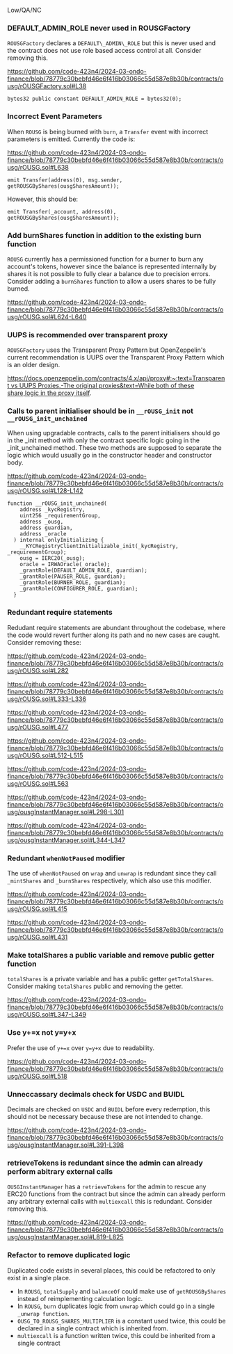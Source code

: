 Low/QA/NC

### DEFAULT_ADMIN_ROLE never used in ROUSGFactory

`ROUSGFactory` declares a `DEFAULT\_ADMIN\_ROLE` but this is never used and the contract does not use role based access control at all. Consider removing this.

https://github.com/code-423n4/2024-03-ondo-finance/blob/78779c30bebfd46e6f416b03066c55d587e8b30b/contracts/ousg/rOUSGFactory.sol#L38

```solidity
bytes32 public constant DEFAULT_ADMIN_ROLE = bytes32(0);
```

### Incorrect Event Parameters

When `ROUSG` is being burned with `burn`, a `Transfer` event with incorrect parameters is emitted. Currently the code is:

https://github.com/code-423n4/2024-03-ondo-finance/blob/78779c30bebfd46e6f416b03066c55d587e8b30b/contracts/ousg/rOUSG.sol#L638

```solidity
emit Transfer(address(0), msg.sender, getROUSGByShares(ousgSharesAmount));
```

However, this should be:

```solidity
emit Transfer(_account, address(0), getROUSGByShares(ousgSharesAmount));
```

### Add burnShares function in addition to the existing burn function

`ROUSG` currently has a permissioned function for a burner to burn any account's tokens, however since the balance is represented internally by shares it is not possible to fully clear a balance due to precision errors. Consider adding a `burnShares` function to allow a users shares to be fully burned.

https://github.com/code-423n4/2024-03-ondo-finance/blob/78779c30bebfd46e6f416b03066c55d587e8b30b/contracts/ousg/rOUSG.sol#L624-L640

### UUPS is recommended over transparent proxy

`ROUSGFactory` uses the Transparent Proxy Pattern but OpenZeppelin's current recommendation is UUPS over the Transparent Proxy Pattern which is an older design.

[https://docs.openzeppelin.com/contracts/4.x/api/proxy#:~:text=Transparent vs UUPS Proxies,-The original proxies&text=While both of these share,logic in the proxy itself](https://docs.openzeppelin.com/contracts/4.x/api/proxy#:~:text=Transparent%20vs%20UUPS%20Proxies,-The%20original%20proxies&text=While%20both%20of%20these%20share,logic%20in%20the%20proxy%20itself).

### Calls to parent initialiser should be in `__rOUSG_init` not `__rOUSG_init_unchained`

When using upgradable contracts, calls to the parent initialisers should go in the \_init method with only the contract specific logic going in the \_init_unchained method. These two methods are supposed to separate the logic which would usually go in the constructor header and constructor body.

https://github.com/code-423n4/2024-03-ondo-finance/blob/78779c30bebfd46e6f416b03066c55d587e8b30b/contracts/ousg/rOUSG.sol#L128-L142

```solidity
function __rOUSG_init_unchained(
    address _kycRegistry,
    uint256 _requirementGroup,
    address _ousg,
    address guardian,
    address _oracle
  ) internal onlyInitializing {
    __KYCRegistryClientInitializable_init(_kycRegistry, _requirementGroup);
    ousg = IERC20(_ousg);
    oracle = IRWAOracle(_oracle);
    _grantRole(DEFAULT_ADMIN_ROLE, guardian);
    _grantRole(PAUSER_ROLE, guardian);
    _grantRole(BURNER_ROLE, guardian);
    _grantRole(CONFIGURER_ROLE, guardian);
  }
```

### Redundant require statements

Redudant require statements are abundant throughout the codebase, where the code would revert further along its path and no new cases are caught. Consider removing these:

https://github.com/code-423n4/2024-03-ondo-finance/blob/78779c30bebfd46e6f416b03066c55d587e8b30b/contracts/ousg/rOUSG.sol#L282

https://github.com/code-423n4/2024-03-ondo-finance/blob/78779c30bebfd46e6f416b03066c55d587e8b30b/contracts/ousg/rOUSG.sol#L333-L336

https://github.com/code-423n4/2024-03-ondo-finance/blob/78779c30bebfd46e6f416b03066c55d587e8b30b/contracts/ousg/rOUSG.sol#L477

https://github.com/code-423n4/2024-03-ondo-finance/blob/78779c30bebfd46e6f416b03066c55d587e8b30b/contracts/ousg/rOUSG.sol#L512-L515

https://github.com/code-423n4/2024-03-ondo-finance/blob/78779c30bebfd46e6f416b03066c55d587e8b30b/contracts/ousg/rOUSG.sol#L563

https://github.com/code-423n4/2024-03-ondo-finance/blob/78779c30bebfd46e6f416b03066c55d587e8b30b/contracts/ousg/ousgInstantManager.sol#L298-L301

https://github.com/code-423n4/2024-03-ondo-finance/blob/78779c30bebfd46e6f416b03066c55d587e8b30b/contracts/ousg/ousgInstantManager.sol#L344-L347

### Redundant `whenNotPaused` modifier

The use of `whenNotPaused` on `wrap` and `unwrap` is redundant since they call `_mintShares` and `_burnShares` respectively, which also use this modifier.

https://github.com/code-423n4/2024-03-ondo-finance/blob/78779c30bebfd46e6f416b03066c55d587e8b30b/contracts/ousg/rOUSG.sol#L415

https://github.com/code-423n4/2024-03-ondo-finance/blob/78779c30bebfd46e6f416b03066c55d587e8b30b/contracts/ousg/rOUSG.sol#L431

### Make totalShares a public variable and remove public getter function

`totalShares` is a private variable and has a public getter `getTotalShares`. Consider making `totalShares` public and removing the getter.

https://github.com/code-423n4/2024-03-ondo-finance/blob/78779c30bebfd46e6f416b03066c55d587e8b30b/contracts/ousg/rOUSG.sol#L347-L349

### Use y+=x not y=y+x

Prefer the use of `y+=x` over `y=y+x` due to readability.

https://github.com/code-423n4/2024-03-ondo-finance/blob/78779c30bebfd46e6f416b03066c55d587e8b30b/contracts/ousg/rOUSG.sol#L518

### Unneccassary decimals check for USDC and BUIDL

Decimals are checked on `USDC` and `BUIDL` before every redemption, this should not be necessary because these are not intended to change.

https://github.com/code-423n4/2024-03-ondo-finance/blob/78779c30bebfd46e6f416b03066c55d587e8b30b/contracts/ousg/ousgInstantManager.sol#L391-L398

### retrieveTokens is redundant since the admin can already perform abitrary external calls

`OUSGInstantManager` has a `retrieveTokens` for the admin to rescue any ERC20 functions from the contract but since the admin can already perform any arbitrary external calls with `multiexcall` this is redundant. Consider removing this.

https://github.com/code-423n4/2024-03-ondo-finance/blob/78779c30bebfd46e6f416b03066c55d587e8b30b/contracts/ousg/ousgInstantManager.sol#L819-L825

### Refactor to remove duplicated logic

Duplicated code exists in several places, this could be refactored to only exist in a single place.

- In `ROUSG`, `totalSupply` and `balanceOf` could make use of `getROUSGByShares` instead of reimplementing calculation logic.
- In `ROUSG`, `burn` duplicates logic from `unwrap` which could go in a single `_unwrap function`.
- `OUSG_TO_ROUSG_SHARES_MULTIPLIER` is a constant used twice, this could be declared in a single contract which is inherited from.
- `multiexcall` is a function written twice, this could be inherited from a single contract